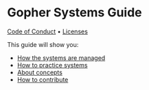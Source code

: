 # Gopher Systems Guide

[Code of Conduct]() • [Licenses]()

This guide will show you:

- [How the systems are managed]()
- [How to practice systems]()
- [About concepts]()
- [How to contribute]()
